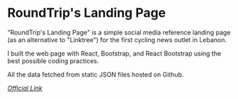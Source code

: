 # RoundTrip's Landing Page

"RoundTrip's Landing Page" is a simple social media reference landing page (as an alternative to "Linktree") for the first cycling news outlet in Lebanon.

I built the web page with React, Bootstrap, and React Bootstrap using the best possible coding practices.
 
All the data fetched from static JSON files hosted on Github.

_[Official Link](https://roundtrip-landing-page.web.app/)_
